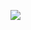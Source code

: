<img src="https://skillicons.dev/icons?i=html,css,js,ts,next,vercel,tailwind,react,cs,dotnet,mysql,jenkins,python,django,flask,pytorch,azure,tensorflow," /><br>
